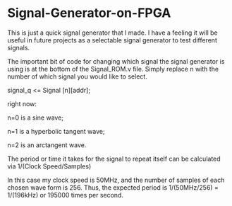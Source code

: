 # Signal-Generator-on-FPGA
This is just a quick signal generator that I made. I have a feeling it will be useful in future projects as a selectable signal generator to test different signals.

The important bit of code for changing which signal the signal generator is using is at the bottom of the Signal_ROM.v file. Simply replace n with the number of which signal you would like to select. 

signal_q <= Signal [n][addr];

right now:

n=0 is a sine wave;

n=1 is a hyperbolic tangent wave;

n=2 is an arctangent wave.

The period or time it takes for the signal to repeat itself can be calculated via 1/(Clock Speed/Samples)

In this case my clock speed is 50MHz, and the number of samples of each chosen wave form is 256. 
Thus, the expected period is 1/(50MHz/256) = 1/(196kHz)
or 195000 times per second. 
